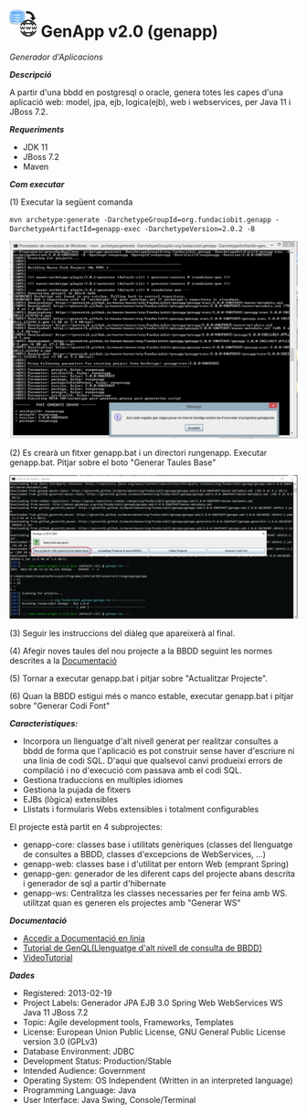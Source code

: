 # ![Logo](https://github.com/GovernIB/maven/blob/binaris/genapp/projectinfo_Attachments/icon.jpg) GenApp v2.0 (genapp)  
*Generador d'Aplicacions*

***Descripció***

A partir d'una bbdd en postgresql o oracle, genera totes les capes d'una aplicació web: model, jpa, ejb, logica(ejb), web i webservices, per Java 11 i JBoss 7.2.

***Requeriments***
* JDK 11
* JBoss 7.2
* Maven

***Com executar***
<!--
(0) Afegir al fitxer settings.xml ([HOME]/.m2/) la següent entrada dins <settings>\<profiles>:

```
<settings  ...>
  ...
	<profiles>
		<profile>
			<id>governib-maven-repos</id>
			<activation>
				<activeByDefault>true</activeByDefault>
			</activation>
			<repositories>
				<repository>
					<id>github-governib-maven-repos</id>
					<name>GitHub GovernIB Maven Repository</name>
					<url>https://governib.github.io/maven/maven/</url>
				</repository>
			</repositories>
		</profile>
	</profiles>
	<activeProfiles>
	        <activeProfile>governib-maven-repos</activeProfile>
	</activeProfiles>
  ...
</settings>
```
-->
(1) Executar la següent comanda

```
mvn archetype:generate -DarchetypeGroupId=org.fundaciobit.genapp -DarchetypeArtifactId=genapp-exec -DarchetypeVersion=2.0.2 -B

```
<!--  -Dpackage=rungenapp -DgroupId=rungenapp -DartifactId=rungenapp -Dversion=2.0.0-SNAPSHOT -->

![Exemple](https://github.com/GovernIB/maven/blob/binaris/genapp/images/comanda_rungenapp.png)
	
(2) Es crearà un fitxer genapp.bat i un directori rungenapp. Executar genapp.bat. Pitjar sobre el boto "Generar Taules Base"

![Exemple](https://github.com/GovernIB/maven/blob/binaris/genapp/images/comanda_genapp_v2.png)
	
(3) Seguir les instruccions del diàleg que apareixerà al final.
	
(4) Afegir noves taules del nou projecte a la BBDD seguint les normes descrites a la [Documentació](https://github.com/GovernIB/genapp/blob/genapp-2.0/doc/Manual_de_GenApp_v2.odt)
	
(5) Tornar a executar genapp.bat i pitjar sobre "Actualitzar Projecte".
	
(6) Quan la BBDD estigui més o manco estable, executar genapp.bat i pitjar sobre "Generar Codi Font"


***Caracteristiques:***
* Incorpora un llenguatge d'alt nivell generat per realitzar consultes a bbdd de forma que l'aplicació es pot construir sense haver d'escriure ni una linia de codi SQL. D'aqui que qualsevol canvi produeixi errors de compilació i no d'execució com passava amb el codi SQL.
* Gestiona traduccions en multiples idiomes
* Gestiona la pujada de fitxers
* EJBs (lògica) extensibles
* Llistats i formularis Webs extensibles i totalment configurables

El projecte està partit en 4 subprojectes:
* genapp-core: classes base i utilitats genèriques (classes del llenguatge de consultes a BBDD, classes d'excepcions de WebServices, ...)
* genapp-web: classes base i d'utilitat per entorn Web (emprant Spring)
* genapp-gen: generador de les diferent caps del projecte abans descrita i generador de sql a partir d'hibernate
* genapp-ws: Centralitza les classes necessaries per fer feina amb WS. utilitzat quan es generen els projectes amb "Generar WS"

***Documentació***

* [Accedir a Documentació en linia](https://github.com/GovernIB/genapp/tree/genapp-2.0/doc)
* [Tutorial de GenQL(Llenguatge d'alt nivell de consulta de BBDD)](https://otae.fundaciobit.org/genappsqltutorial/public/index.html)
* [VideoTutorial](https://governdigital.fundaciobit.org/genappvideotutorial/)

***Dades***

* Registered: 2013-02-19
* Project Labels: Generador  JPA  EJB 3.0  Spring  Web  WebServices  WS  Java 11  JBoss 7.2
* Topic: Agile development tools,  Frameworks,  Templates
* License:  European Union Public License, GNU General Public License version 3.0 (GPLv3)
* Database Environment: JDBC
* Development Status: Production/Stable
* Intended Audience:  Government
* Operating System:  OS Independent (Written in an interpreted language)
* Programming Language: Java
* User Interface: Java Swing, Console/Terminal
